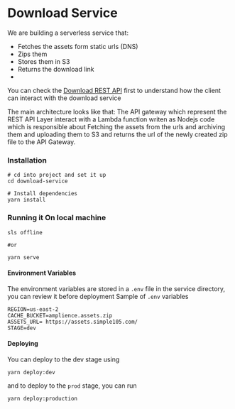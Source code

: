 # Download Service
We are building a serverless service that:

- Fetches the assets form static urls (DNS)
- Zips them
- Stores them in S3
- Returns the download link
- 
You can check the [Download REST API](https://github.com/jonacruz948/aws-simple105/blob/main/download-service/API.md) first to understand how the client can interact with the download service

 The main architecture looks like that:
 The API gateway which represent the REST API Layer interact with a Lambda function writen as Nodejs code which is responsible about Fetching the assets from the urls and archiving them and uploading them to S3 and returns the url of the newly created zip file to the API Gateway.

### Installation
```
# cd into project and set it up
cd download-service

# Install dependencies
yarn install

```
### Running it On local machine
```
sls offline

#or 

yarn serve

```
#### Environment Variables
The environment variables are stored in a `.env` file in the service directory, you can review it before deployment 
Sample of `.env` variables
```
REGION=us-east-2
CACHE_BUCKET=amplience.assets.zip
ASSETS_URL= https://assets.simple105.com/
STAGE=dev

```
#### Deploying
You can deploy to the dev stage using
```
yarn deploy:dev

```
and to deploy to the `prod` stage, you can run 
```
yarn deploy:production
```
